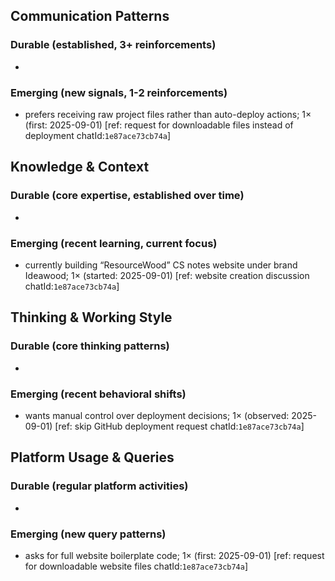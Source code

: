 ## Communication Patterns
### Durable (established, 3+ reinforcements)
- 

### Emerging (new signals, 1-2 reinforcements)
- prefers receiving raw project files rather than auto-deploy actions; 1× (first: 2025-09-01) [ref: request for downloadable files instead of deployment chatId:`1e87ace73cb74a`]

## Knowledge & Context
### Durable (core expertise, established over time)
- 

### Emerging (recent learning, current focus)
- currently building “ResourceWood” CS notes website under brand Ideawood; 1× (started: 2025-09-01) [ref: website creation discussion chatId:`1e87ace73cb74a`]

## Thinking & Working Style
### Durable (core thinking patterns)
- 

### Emerging (recent behavioral shifts)
- wants manual control over deployment decisions; 1× (observed: 2025-09-01) [ref: skip GitHub deployment request chatId:`1e87ace73cb74a`]

## Platform Usage & Queries
### Durable (regular platform activities)
- 

### Emerging (new query patterns)
- asks for full website boilerplate code; 1× (first: 2025-09-01) [ref: request for downloadable website files chatId:`1e87ace73cb74a`]